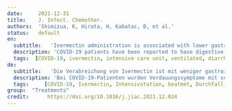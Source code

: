 ```yaml
---
date:     2021-12-31
title:    J. Infect. Chemother.  
authors:  'Shimizua, K, Hirata, H, Kabatac, D, et al.'
status:   default
en:
  subtitle:   'Ivermectin administration is associated with lower gastrointestinal complications and greater ventilator-free days in ventilated patients with COVID-19: A propensity score analysis'
  description: 'COVID-19 patients have been reported to have digestive symptoms with poor outcome. Ivermectin, an antiparasitic drug, has been used in COVID-19 patients. The objective of this study was to evaluate whether ivermectin has effects on gastrointestinal complications and ventilator-free days in ventilated patients with COVID-19. COVID-19 patients who were mechanically ventilated in the ICU were included in this study. The ventilated patients who received ivermectin within 3 days after admission were assigned to the Ivermectin group, and the others were assigned to the Control group. Patients in the Ivermectin group received ivermectin 200 μg/kg via nasal tube. The incidence of gastrointestinal complications and ventilator-free days within 4 weeks from admission were evaluated as clinical outcomes using a propensity score with the inverse probability weighting method. We included 88 patients in this study, of whom 39 patients were classified into the Ivermectin group, and 49 patients were classified into the Control group. Ivermectin improved gastrointestinal complications and the number of ventilator-free days in severe COVID-19 patients undergoing mechanical ventilation. Prevention of gastrointestinal symptoms by SARS-Cov-2 might be associated with COVID-19 outcome.'
  tags:  [COVID-19, ivermectin, intensive care unit, ventilated, diarrhea, gastrointestinal, ventilator-free days]
de: 
  subtitle:   'Die Verabreichung von Ivermectin ist mit weniger gastrointestinalen Komplikationen und mehr beatmungsfreien Tagen bei beatmeten Patienten mit COVID-19 verbunden: Eine Propensity-Score-Analyse'
  description: 'Bei COVID-19-Patienten wurden Verdauungssymptome mit schlechtem Ausgang festgestellt. Ivermectin, ein Antiparasitikum, wurde bei COVID-19-Patienten eingesetzt. Ziel dieser Studie war es, zu untersuchen, ob Ivermectin Auswirkungen auf gastrointestinale Komplikationen und beatmungsfreie Tage bei beatmeten Patienten mit COVID-19 hat. In diese Studie wurden COVID-19-Patienten aufgenommen, die auf der Intensivstation mechanisch beatmet wurden. Die beatmeten Patienten, die innerhalb von 3 Tagen nach der Aufnahme Ivermectin erhielten, wurden der Ivermectin-Gruppe zugewiesen, die anderen der Kontrollgruppe. Die Patienten in der Ivermectin-Gruppe erhielten Ivermectin 200 μg/kg über eine Nasensonde. Die Inzidenz gastrointestinaler Komplikationen und die beatmungsfreien Tage innerhalb von 4 Wochen nach der Aufnahme wurden als klinische Ergebnisse anhand eines Propensity Score mit der Methode der inversen Wahrscheinlichkeitsgewichtung bewertet. In diese Studie wurden 88 Patienten aufgenommen, von denen 39 der Ivermectin-Gruppe und 49 der Kontrollgruppe zugeordnet wurden. Ivermectin verbesserte die gastrointestinalen Komplikationen und die Anzahl der beatmungsfreien Tage bei schweren COVID-19-Patienten, die mechanisch beatmet wurden. Die Vorbeugung von gastrointestinalen Symptomen durch SARS-Cov-2 könnte mit dem Ergebnis von COVID-19 in Zusammenhang stehen.'
  tags:     [COVID-19, Ivermectin, Intensivstation, beatmet, Durchfall, gastrointestinal, beatmungsfreie Tage]
group:  "Treatments"
credit:      https://doi.org/10.1016/j.jiac.2021.12.024
---
```

